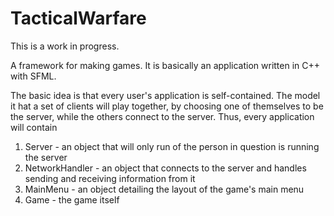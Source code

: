 # TacticalWarfare

This is a work in progress.

A framework for making games. It is basically an application written in C++ with SFML.

The basic idea is that every user's application is self-contained.
The model it hat a set of clients will play together, by choosing one of themselves to be the server,
while the others connect to the server. Thus, every application will contain
1. Server - an object that will only run of the person in question is running the server
2. NetworkHandler - an object that connects to the server and handles sending and receiving information from it
3. MainMenu - an object detailing the layout of the game's main menu
4. Game - the game itself
